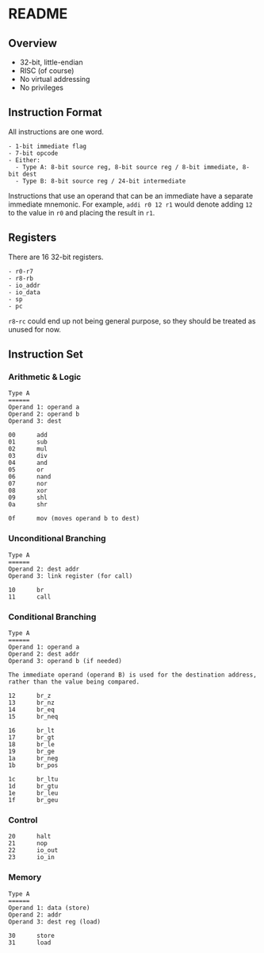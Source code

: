 # README

## Overview

- 32-bit, little-endian
- RISC (of course)
- No virtual addressing
- No privileges

## Instruction Format

All instructions are one word.

    - 1-bit immediate flag
    - 7-bit opcode
    - Either:
      - Type A: 8-bit source reg, 8-bit source reg / 8-bit immediate, 8-bit dest
      - Type B: 8-bit source reg / 24-bit intermediate

Instructions that use an operand that can be an immediate have a separate immediate mnemonic. For example, `addi r0 12 r1` would denote adding `12` to the value in `r0` and placing the result in `r1`.

## Registers

There are 16 32-bit registers.

    - r0-r7
    - r8-rb
    - io_addr
    - io_data
    - sp
    - pc

`r8`-`rc` could end up not being general purpose, so they should be treated as unused for now.

## Instruction Set

### Arithmetic & Logic

    Type A
    ======
    Operand 1: operand a
    Operand 2: operand b
    Operand 3: dest

    00      add
    01      sub
    02      mul
    03      div
    04      and
    05      or
    06      nand
    07      nor
    08      xor
    09      shl
    0a      shr

    0f      mov (moves operand b to dest)

### Unconditional Branching

    Type A
    ======
    Operand 2: dest addr
    Operand 3: link register (for call)

    10      br
    11      call

### Conditional Branching

    Type A
    ======
    Operand 1: operand a
    Operand 2: dest addr
    Operand 3: operand b (if needed)

    The immediate operand (operand B) is used for the destination address, rather than the value being compared.

    12      br_z
    13      br_nz
    14      br_eq
    15      br_neq

    16      br_lt
    17      br_gt
    18      br_le
    19      br_ge
    1a      br_neg
    1b      br_pos

    1c      br_ltu
    1d      br_gtu
    1e      br_leu
    1f      br_geu

### Control

    20      halt
    21      nop
    22      io_out
    23      io_in

### Memory

    Type A
    ======
    Operand 1: data (store)
    Operand 2: addr
    Operand 3: dest reg (load)

    30      store
    31      load
